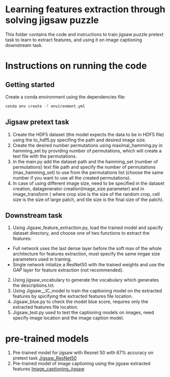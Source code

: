 # Learning features extraction through solving jigsaw puzzle
This folder contains the code and instructions to train jigsaw puzzle pretext task to learn to  extract features, and using it on image captioning downstream task.

# Instructions on running the code
## Getting started 
Create a conda environment using the dependencies file:

```sh
conda env create -f environment.yml
```
## Jigsaw pretext task
1. Create the HDF5 dataset (the model expects the data to be in HDF5 file) using the to_hdf5.py specifing the path and desired image size.
2. Create the desired number permutations using maximal_hamming.py in hamming_set by providing number of permutations, which will create a text file with the permutations.
3. In the main.py add the dataset path and the hamming_set (number of permutations) text file path and specify the number of permutations (max_hamming_set) to use from the permutations list (choose the same number if you want to use all the created permutations).
4. In case of using different image size, need to be specified in the dataset creation, datagenerator creation(image_size parameter) and in image_transform ( where crop size is the size of the random crop, cell size  is the size of large patch, and tile size is the final size of the patch).

## Downstream task
1. Using Jigsaw_feature_extraction.py, load the trained model and spacify dataset directory, and choose one of two functions  to extract the features: 
  - Full network uses the last dense layer before the soft max of the whole architecture for features extraction, must specify the same imgae size parameters used in training.
  -  Single network intialize a ResNet50 with the trained weights and use the GAP layer for feature extraction (not recommended).
2. Using jigsaw_vocabulary to generate the vocabulary which generates the descriptions.txt.
2. Using Jigsaw__IC_model to train the captioning model on the extracted features by spicifying the extracted features file location.
3. Jigsaw_blue.py to check the model blue score, requires only the extracted features file location.
4. Jigsaw_test.py used to test the captioning models on images, need specify image location and the image caption model.

# pre-trained models
1. Pre-trained model for jigsaw with Resnet 50 with 67% accuracy on pretext task [Jigsaw_ResNet50](https://mbzuaiac-my.sharepoint.com/:u:/g/personal/20020053_mbzuai_ac_ae/Ed2xPGXaqqpNuQfawHm5HvYBUbW4fL3HNLnTr9HAcrtDvQ?e=3OnR8N)
2. Pre-trained model of image captioning using the jigsaw extracted features [Image_captioning_jigsaw](https://mbzuaiac-my.sharepoint.com/:u:/g/personal/20020053_mbzuai_ac_ae/EXHOb314z-1JlFZKr-umQ8kBOl_A9Q6s3ijJxWxknnheNQ?e=2Q00iC)
